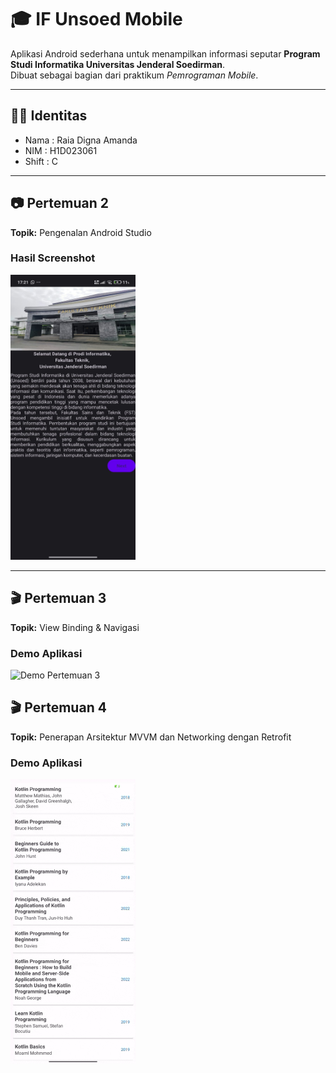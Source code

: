# 🎓 IF Unsoed Mobile  

Aplikasi Android sederhana untuk menampilkan informasi seputar **Program Studi Informatika Universitas Jenderal Soedirman**.  
Dibuat sebagai bagian dari praktikum *Pemrograman Mobile*.  

---

## 👩‍💻 Identitas
- Nama   : Raia Digna Amanda 
- NIM    : H1D023061
- Shift  : C  

---

## 📷 Pertemuan 2  
**Topik:** Pengenalan Android Studio 
### Hasil Screenshot
<img src="assets/tugas1pertemuan2.jpg" alt="Screenshot Pertemuan 2" width="200"/>

---

## 🎬 Pertemuan 3  
**Topik:** View Binding & Navigasi 
### Demo Aplikasi  
<img src="assets/tugas2pertemuan3.gif" alt="Demo Pertemuan 3" width="200"/>



## 🎬 Pertemuan 4  
**Topik:** Penerapan Arsitektur MVVM dan Networking dengan Retrofit 
### Demo Aplikasi  
<img src="assets/tugas3pertemuan4.gif" alt="Demo Pertemuan 4" width="200"/>
